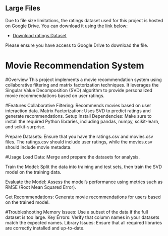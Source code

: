 ## Large Files

Due to file size limitations, the ratings dataset used for this project is hosted on Google Drive. You can download it using the link below:

- [Download ratings Dataset]((https://drive.google.com/file/d/15LYzvSjH9p92OiRERolddFjKtMt28YTV/view?usp=drive_link))

Please ensure you have access to Google Drive to download the file.

# Movie Recommendation System
#Overview
This project implements a movie recommendation system using collaborative filtering and matrix factorization techniques. It leverages the Singular Value Decomposition (SVD) algorithm to provide personalized movie recommendations based on user ratings.

#Features
Collaborative Filtering: Recommends movies based on user interaction data.
Matrix Factorization: Uses SVD to predict ratings and generate recommendations.
Setup
Install Dependencies: Make sure to install the required Python libraries, including pandas, numpy, scikit-learn, and scikit-surprise.

Prepare Datasets: Ensure that you have the ratings.csv and movies.csv files. The ratings.csv should include user ratings, while the movies.csv should include movie metadata.

#Usage
Load Data: Merge and prepare the datasets for analysis.

Train the Model: Split the data into training and test sets, then train the SVD model on the training data.

Evaluate the Model: Assess the model’s performance using metrics such as RMSE (Root Mean Squared Error).

Get Recommendations: Generate movie recommendations for users based on the trained model.

#Troubleshooting
Memory Issues: Use a subset of the data if the full dataset is too large.
Key Errors: Verify that column names in your datasets match the expected names.
Library Issues: Ensure that all required libraries are correctly installed and up-to-date.
